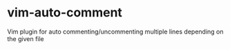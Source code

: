 # vim-auto-comment
Vim plugin for auto commenting/uncommenting multiple lines depending on the given file 
